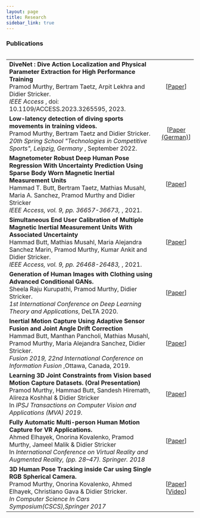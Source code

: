```yaml
---
layout: page
title: Research
sidebar_link: true
---
```

<h3>Publications</h3>
<table align='left'>
<tbody>
<tr>
<td >
   <b>DiveNet : Dive Action Localization and Physical Parameter Extraction for High Performance Training</b> 
   <br/>
   Pramod Murthy, Bertram Taetz, Arpit Lekhra and Didier Stricker. <br>
   <i>IEEE Access </i>, doi: 10.1109/ACCESS.2023.3265595, 2023. <br/>
</td>

<td align="center" width='10%'>
   [<a href="https://ieeexplore.ieee.org/document/10097490">Paper</a>]
</td>
</tr>

<tr>
<td >
   <b>Low-latency detection of diving sports movements in training videos.</b> 
   <br/>
   Pramod Murthy, Bertram Taetz and Didier Stricker. <br>
   <i>20th Spring School "Technologies in Competitive Sports", Leipzig, Germany </i>, September 2022. <br/>
</td>
<td align="center" width='10%'>
   [<a href="https://sport-iat.de/fileadmin/user_upload/Veranstaltungen/FJS-2022/Abstracts/Murthy.pdf">Paper (German)</a>]
</td>
</tr>

<tr>
<td >
   <b>Magnetometer Robust Deep Human Pose Regression With Uncertainty Prediction Using Sparse Body Worn Magnetic Inertial Measurement Units</b> 
   <br/>
   Hammad T. Butt, Bertram Taetz, Mathias Musahl, Maria A. Sanchez, Pramod Murthy and Didier Stricker <br>
   <i>IEEE Access, vol. 9, pp. 36657-36673,  </i>, 2021. <br/>
</td>
<td align="center" width='10%'>
   [<a href="https://ieeexplore.ieee.org/document/9363874">Paper</a>]
</td>
</tr>

<tr>
<td>
   <b>Simultaneous End User Calibration of Multiple Magnetic Inertial Measurement Units With Associated Uncertainty</b><br/>
   Hammad Butt, Mathias Musahl,  Maria Alejandra Sanchez Marin, Pramod Murthy, Kumar Ankit and Didier Stricker. <br> <i>IEEE Access, vol. 9, pp. 26468-26483,  </i>, 2021. <br>
</td>
<td align="center">
   [<a href="https://ieeexplore.ieee.org/document/9348890">Paper</a>]
</td>
</tr>


<tr>
<td>
   <b>Generation of Human Images with Clothing using Advanced Conditional GANs.</b> 
   <br/>
   Sheela Raju Kurupathi, Pramod Murthy, Didier Stricker. <br>
   <i>1st International Conference on Deep Learning Theory and Applications</i>, DeLTA 2020. 
</td>
<td align="center">
   [<a href="https://www.dfki.de/fileadmin/user_upload/import/11069_DeLTA_2020_17_CR.pdf">Paper</a>]
</td>
</tr>


<!-- <tr> -->
<!-- <td>
   <b>Intelligent Sensor Fusion with Online Distributed MIMU Calibration for Wearable Motion Capture.</b><br/>
   Hammad Butt, Manthan Pancholi, Mathias Musahl, Pramod Murthy, Maria Alejandra Sanchez Marin, Didier Stricker. <br> <i>Fusion 2019, 22nd International Conference on Information Fusion</i>, Ottawa, Canada, 2019. 
</td>
<td align="center">
   [<a href="https://www.researchgate.net/profile/Hammad-Butt-3/publication/344449055_Inertial_Motion_Capture_Using_Adaptive_Sensor_Fusion_and_Joint_Angle_Drift_Correction/links/61666a573851f95994f76121/Inertial-Motion-Capture-Using-Adaptive-Sensor-Fusion-and-Joint-Angle-Drift-Correction.pdf">Paper</a>]
</td>
</tr> -->

<tr>
<td>
   <b>Inertial Motion Capture Using Adaptive Sensor Fusion and Joint Angle Drift Correction</b><br>
   Hammad Butt, Manthan Pancholi, Mathias Musahl, Pramod Murthy, Maria Alejandra Sanchez, Didier Stricker.<br/> 
   <i>Fusion 2019, 22nd International Conference on Information Fusion </i>,Ottawa, Canada, 2019.
</td>
<td align="center">
   [<a href="https://ieeexplore.ieee.org/document/9011359">Paper</a>]
</td>
</tr> 

<tr>
<td>
   <b>Learning 3D Joint Constraints from Vision based Motion Capture Datasets. (Oral Presentation)</b><br>
   Pramod Murthy, Hammad Butt, Sandesh Hiremath, Alireza Koshhal & Didier Stricker <br/>   In <i>IPSJ Transactions on Computer Vision and Applications (MVA) 2019</i>.
</td>
<td align="center">
   [<a href="https://ipsjcva.springeropen.com/articles/10.1186/s41074-019-0057-z">Paper</a>]
</td>
</tr>
<tr>
<td>
   <b>Fully Automatic Multi-person Human Motion Capture for VR Applications.</b><br>
   Ahmed Elhayek, Onorina Kovalenko, Pramod Murthy, Jameel Malik & Didier Stricker<br/>
   In <i>International Conference on Virtual Reality and Augmented Reality, (pp. 28–47). Springer. 2018</i><br>
</td>
<td align="center">
   [<a href="https://www.dfki.de/fileadmin/user_upload/import/9952_Elhayek2018_EuroVR_Multi-person_Human_Motion_Capture.pdf">Paper</a>]
</td>
</tr>

<tr>
<td>
<b>3D Human Pose Tracking inside Car using Single RGB Spherical Camera.</b><br> 
Pramod Murthy, Onorina Kovalenko, Ahmed Elhayek, Christiano Gava & Didier Stricker. <br> 
<i>In Computer Science In Cars Symposium(CSCS),Springer 2017</i> <br>
</td>
<td align="center">
   [<a href="https://www.dfki.de/fileadmin/user_upload/import/9349_Murthy_2017_ACM_CSCS_3D_Human_Pose_Spherical.pdf">Paper</a>] <br/>
   [<a href="http://av.dfki.de/~murthy/demos/theta_demo.mp4">Video</a>]
</td>
<!-- <td>
    <video width="200" height="120" controls>  <source src="http://av.dfki.de/~murthy/demos/theta_demo.mp4" type="video/mp4"></video><br/>
</td> -->
</tr>
</tbody>
</table>
